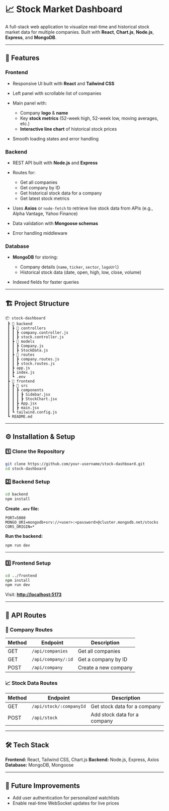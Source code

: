 # 📈 Stock Market Dashboard

A full-stack web application to visualize real-time and historical stock market data for multiple companies.
Built with **React**, **Chart.js**, **Node.js**, **Express**, and **MongoDB**.

---

## 🚀 Features

### **Frontend**

* Responsive UI built with **React** and **Tailwind CSS**
* Left panel with scrollable list of companies
* Main panel with:

  * Company **logo** & **name**
  * Key **stock metrics** (52-week high, 52-week low, moving averages, etc.)
  * **Interactive line chart** of historical stock prices
* Smooth loading states and error handling

### **Backend**

* REST API built with **Node.js** and **Express**
* Routes for:

  * Get all companies
  * Get company by ID
  * Get historical stock data for a company
  * Get latest stock metrics
* Uses **Axios** or `node-fetch` to retrieve live stock data from APIs (e.g., Alpha Vantage, Yahoo Finance)
* Data validation with **Mongoose schemas**
* Error handling middleware

### **Database**

* **MongoDB** for storing:

  * Company details (`name`, `ticker`, `sector`, `logoUrl`)
  * Historical stock data (date, open, high, low, close, volume)
* Indexed fields for faster queries

---

## 🏗️ Project Structure

```
📦 stock-dashboard
 ┣ 📂 backend
 ┃ ┣ 📂 controllers
 ┃ ┃ ┣ company.controller.js
 ┃ ┃ ┣ stock.controller.js
 ┃ ┣ 📂 models
 ┃ ┃ ┣ Company.js
 ┃ ┃ ┣ StockData.js
 ┃ ┣ 📂 routes
 ┃ ┃ ┣ company.routes.js
 ┃ ┃ ┣ stock.routes.js
 ┃ ┣ app.js
 ┃ ┣ index.js
 ┃ ┗ .env
 ┣ 📂 frontend
 ┃ ┣ 📂 src
 ┃ ┃ ┣ components
 ┃ ┃ ┃ ┣ Sidebar.jsx
 ┃ ┃ ┃ ┣ StockChart.jsx
 ┃ ┃ ┣ App.jsx
 ┃ ┃ ┣ main.jsx
 ┃ ┗ tailwind.config.js
 ┗ README.md

```

---

## ⚙️ Installation & Setup

### **1️⃣ Clone the Repository**

```bash
git clone https://github.com/your-username/stock-dashboard.git
cd stock-dashboard
```

### **2️⃣ Backend Setup**

```bash
cd backend
npm install
```

**Create `.env` file:**

```env
PORT=5000
MONGO_URI=mongodb+srv://<user>:<password>@cluster.mongodb.net/stocks
CORS_ORIGIN=*
```

**Run the backend:**

```bash
npm run dev
```

---

### **3️⃣ Frontend Setup**

```bash
cd ../frontend
npm install
npm run dev
```

Visit: **[http://localhost:5173](http://localhost:5173)**

---

## 📌 API Routes

### 🏢 Company Routes
| Method | Endpoint            | Description              |
|--------|---------------------|--------------------------|
| GET    | `/api/companies`    | Get all companies        |
| GET    | `/api/company/:id`  | Get a company by ID      |
| POST   | `/api/company`      | Create a new company     |

### 📈 Stock Data Routes
| Method | Endpoint                   | Description                       |
|--------|----------------------------|-----------------------------------|
| GET    | `/api/stock/:companyId`    | Get stock data for a company      |
| POST   | `/api/stock`               | Add stock data for a company      |

---

## 🛠 Tech Stack

**Frontend:** React, Tailwind CSS, Chart.js
**Backend:** Node.js, Express, Axios
**Database:** MongoDB, Mongoose

---

## 📌 Future Improvements

* Add user authentication for personalized watchlists
* Enable real-time WebSocket updates for live prices
